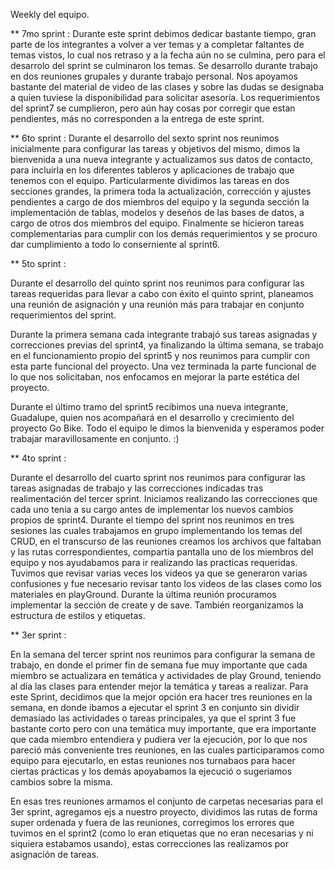 Weekly del equipo.

** 7mo sprint :
Durante este sprint debimos dedicar bastante tiempo, gran parte de los integrantes a volver a ver temas y a completar faltantes de temas vistos, lo cual nos retraso y a la fecha aún no se culmina, pero para el desarrolo del sprint se culminaron los temas. Se desarrollo  durante trabajo en dos reuniones grupales y durante trabajo personal. Nos apoyamos bastante del material de video de las clases y sobre las dudas se designaba a quien tuviese la disponibilidad para solicitar asesoría. Los requerimientos del sprint7 se cumplieron, pero aún hay cosas por corregir que estan pendientes, más no corresponden a la entrega de este sprint.


** 6to sprint :
Durante el desarrollo del sexto sprint nos reunimos inicialmente para configurar las tareas y objetivos del mismo, dimos la bienvenida a una nueva integrante y actualizamos sus datos de contacto, para incluirla en los diferentes tableros y aplicaciones de trabajo que tenemos con el equipo. Particularmente dividimos las tareas en dos secciones grandes, la primera toda la actualización, corrección y ajustes pendientes a cargo de dos miembros del equipo y la segunda sección la implementación de tablas, modelos y deseños de las bases de datos, a cargo de otros dos miembros del equipo. Finalmente se hicieron tareas complementarias para cumplir con los demás requerimientos y se procuro dar cumplimiento a todo lo conserniente al sprint6.

** 5to sprint :

Durante el desarrollo del quinto sprint nos reunimos para configurar las tareas requeridas para llevar a cabo con éxito el quinto sprint, planeamos una reunión de asignación y una reunión más para trabajar en conjunto requerimientos del sprint.

Durante la primera semana cada integrante trabajó sus tareas asignadas y correcciones previas del sprint4, ya finalizando la última semana, se trabajo en el funcionamiento propio del sprint5 y nos reunimos para cumplir con esta parte funcional del proyecto. Una vez terminada la parte funcional de lo que nos solicitaban, nos enfocamos en mejorar la parte estética del proyecto.

Durante el último tramo del sprint5 recibimos una nueva integrante, Guadalupe, quien nos acompañará en el desarrollo y crecimiento del proyecto Go Bike. Todo el equipo le dimos la bienvenida y esperamos poder trabajar maravillosamente en conjunto. :)

** 4to sprint :

Durante el desarrollo del cuarto sprint nos reunimos para configurar las tareas asignadas de trabajo y las correcciones indicadas tras realimentación del tercer sprint.
Iniciamos realizando las correcciones que cada uno tenia a su cargo antes de implementar los nuevos cambios propios de sprint4.
Durante el tiempo del sprint nos reunimos en tres sesiones las cuales trabajamos en grupo implementando los temas del CRUD, en el transcurso de las reuniones creamos los archivos que faltaban y las rutas correspondientes, compartia pantalla uno de los miembros del equipo y nos ayudabamos para ir realizando las practicas requeridas.
Tuvimos que revisar varias veces los videos ya que se generaron varias confusiones y  fue necesario revisar tanto los videos de las clases como los materiales en playGround. 
Durante la última reunión procuramos implementar la sección de create y de save. También reorganizamos la estructura de estilos y etiquetas.


** 3er sprint :

En la semana del tercer sprint nos reunimos para configurar la semana de trabajo, en donde el primer fin de semana fue muy importante que cada miembro se actualizara en temática y actividades de play Ground, teniendo al día las clases para entender mejor la temática y tareas a realizar. Para este Sprint, decidimos que la mejor opción era hacer tres reuniones en la semana, en donde ibamos a ejecutar el sprint 3 en conjunto sin dividir demasiado las actividades o tareas principales, ya que el sprint 3 fue bastante corto pero con una temática muy importante, que era importante que cada miembro entendiera y pudiera ver la ejecución, por lo que nos pareció más conveniente tres reuniones, en las cuales participaramos como equipo para ejecutarlo, en estas reuniones nos turnabaos para hacer ciertas prácticas y los demás apoyabamos la ejecució o sugeriamos cambios sobre la misma. 

En esas tres reuniones armamos el conjunto de carpetas necesarias para el 3er sprint, agregamos ejs a nuestro proyecto, dividimos las rutas de forma super ordenada y fuera de las reuniones, corregimos los errores que tuvimos en el sprint2 (como lo eran etiquetas que no eran necesarias y ni siquiera estabamos usando), estas correcciones las realizamos por asignación de tareas.
